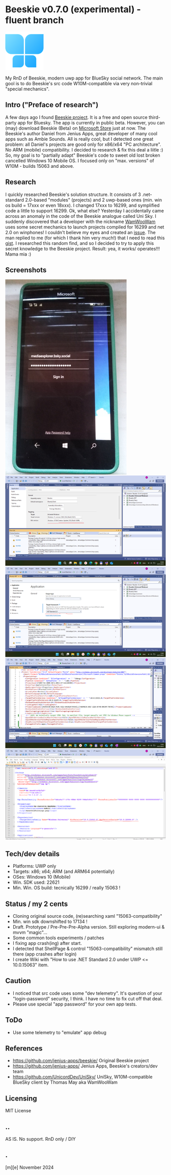 # Beeskie v0.7.0 (experimental) - fluent branch
![](Images/logo.png)

My RnD of Beeskie, modern uwp app for BlueSky social network.  The main gool is to do Beeskie's src code W10M-compatible via very non-trivial "special mechanics".
 
## Intro ("Preface of research")

A few days ago I found [Beeskie project](https://github.com/jenius-apps/beeskie/). It is a free and open source third-party app for Bluesky. 
The app is currently in public beta. However, you can (may) download Beeskie (Beta) on [Microsoft Store](https://apps.microsoft.com/store/detail/9PCGNR7QHQGP?cid=github) just at now. The Beeskie's author Daniel from Jenius Apps, great developer of many cool apps such as Ambie Sounds. All is really cool, but I detected one great problem: all Daniel's projects are good only for x86/x64 "PC architecture". No ARM (mobile) compatibility. I decided to research & fix this deal a liitle :) So, my goal is to "partially adapt" Beeskie's code to sweet old lost broken cancelled Windows 10 Mobile OS. I focused only on "max. versions" of W10M - builds 15063 and above.

## Research
I quickly researched Beeskie's solution structure. It consists of 3 .net-standard 2.0-based "modules" (projects) and 2 uwp-based ones (min. win os build = 17xxx or even 18xxx). I changed 17xxx to 16299, and symplified code a little to support 16299. Ok, what else? Yesterday I accidentally came across an anomaly in the code of the Beeskie analogue called Uni Sky.  I suddenly discovered that a developer with the nickname [WamWooWam](https://github.com/WamWooWam) uses some secret mechanics to launch projects compiled for 16299 and net 2.0 on winphones! I couldn't believe my eyes and created an [issue](https://github.com/UnicordDev/UniSky/issues/7). The man replied to me (for which I thank him very much!) that I need to read this [gist](https://gist.github.com/WamWooWam/e72e5137606f7c59ed657db6587cd5e8). I researched this random find, and so I decided to try to apply this secret knowledge to the Beeskie project. Result: yea, it works/ operates!!! Mama mia :)  

## Screenshots
![](Images/shot01.png)
![](Images/shot02.png)
![](Images/shot03.png)
![](Images/shot04.png)
![](Images/shot05.png)

## Tech/dev details
- Platforms: UWP only
- Targets: x86; x64; ARM (and ARM64 potentially)
- OSes: Windows 10 (Mobile)
- Win. SDK used: 22621 
- Min. Win. OS build: tecnically 16299 / really 15063 !  

## Status / my 2 cents
- Cloning original source code, (re)searching xaml "15063-compatibility"
- Min. win sdk downshifted to 17134 !
- Draft. Prototype / Pre-Pre-Pre-Alpha version. Still exploring modern-ui & mvvm "magic"...
- Some common tools experiments / patches
- I fixing app crash(ing) after start.
- I detected that ShellPage & control "15063-compatibility" mismatch still there (app crashes after login)
- I create Wiki with "How to use .NET Standard 2.0 under UWP <= 10.0.15063" item. 
 

## Caution
- I noticed that src code uses some "dev telemetry". It's question of your "login-password" security, I think. I have no time to fix cut off that deal. 
- Please use special "app password" for your own app tests. 


## ToDo
- Use some telemetry to "emulate" app debug

## References
- https://github.com/jenius-apps/beeskie/ Original Beeskie project
- https://github.com/jenius-apps/ Jenius Apps, Beeskie's creators/dev team 
- https://github.com/UnicordDev/UniSky/ UniSky, W10M-compatible BlueSky client by Thomas May aka WamWooWam   


## Licensing
MIT License

## ..
AS IS. No support. RnD only / DIY

## .
[m][e] November 2024


